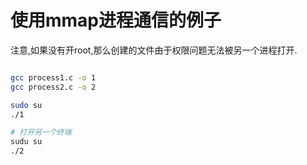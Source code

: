 使用mmap进程通信的例子
===

注意,如果没有开root,那么创建的文件由于权限问题无法被另一个进程打开.

```bash

gcc process1.c -o 1
gcc process2.c -o 2

sudo su
./1

# 打开另一个终端
sudu su
./2

```